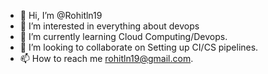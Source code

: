 - 👋 Hi, I’m @Rohitln19
- 👀 I’m interested in everything about devops
- 🌱 I’m currently learning Cloud Computing/Devops.
- 💞️ I’m looking to collaborate on Setting up CI/CS pipelines.
- 📫 How to reach me rohitln19@gmail.com.

<!---
Rohitln19/Rohitln19 is a ✨ special ✨ repository because its `README.md` (this file) appears on your GitHub profile.
You can click the Preview link to take a look at your changes.
--->
